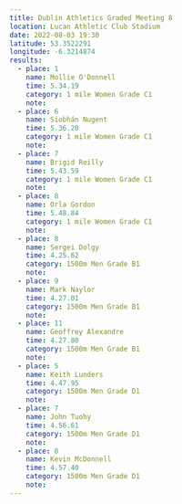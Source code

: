 ```yaml
---
title: Dublin Athletics Graded Meeting 8 
location: Lucan Athletic Club Stadium  
date: 2022-08-03 19:30
latitude: 53.3522291
longitude: -6.3214874
results:
  - place: 1
    name: Mollie O'Donnell
    time: 5.34.19
    category: 1 mile Women Grade C1
    note:
  - place: 6
    name: Siobhán Nugent
    time: 5.36.20
    category: 1 mile Women Grade C1
    note:
  - place: 7
    name: Brigid Reilly
    time: 5.43.59
    category: 1 mile Women Grade C1
    note:
  - place: 8
    name: Orla Gordon
    time: 5.48.84
    category: 1 mile Women Grade C1
    note:
  - place: 8
    name: Sergei Dolgy
    time: 4.25.62
    category: 1500m Men Grade B1
    note:
  - place: 9
    name: Mark Naylor
    time: 4.27.01
    category: 1500m Men Grade B1
    note:
  - place: 11
    name: Geoffrey Alexandre
    time: 4.27.80
    category: 1500m Men Grade B1
    note:
  - place: 5
    name: Keith Lunders
    time: 4.47.95
    category: 1500m Men Grade D1
    note:
  - place: 7
    name: John Tuohy
    time: 4.56.61
    category: 1500m Men Grade D1
    note:
  - place: 8
    name: Kevin McDonnell
    time: 4.57.40
    category: 1500m Men Grade D1
    note:
---
```

